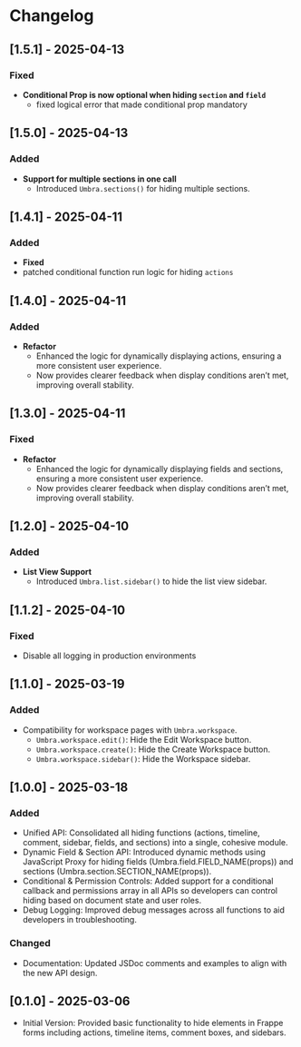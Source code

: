 # Changelog

## [1.5.1] - 2025-04-13

### Fixed
- **Conditional Prop is now optional when hiding `section` and `field`**
  - fixed logical error that made conditional prop mandatory

## [1.5.0] - 2025-04-13

### Added
- **Support for multiple sections in one call**
  - Introduced `Umbra.sections()` for hiding multiple sections.

## [1.4.1] - 2025-04-11

### Added

- **Fixed**
- patched conditional function run logic for hiding `actions`

## [1.4.0] - 2025-04-11

### Added

- **Refactor**
  - Enhanced the logic for dynamically displaying actions, ensuring a more consistent user experience.
  - Now provides clearer feedback when display conditions aren’t met, improving overall stability.

## [1.3.0] - 2025-04-11

### Fixed

- **Refactor**
  - Enhanced the logic for dynamically displaying fields and sections, ensuring a more consistent user experience.
  - Now provides clearer feedback when display conditions aren’t met, improving overall stability.

## [1.2.0] - 2025-04-10

### Added
- **List View Support**
  - Introduced `Umbra.list.sidebar()` to hide the list view sidebar.

## [1.1.2] - 2025-04-10

### Fixed

- Disable all logging in production environments

## [1.1.0] - 2025-03-19

### Added

- Compatibility for workspace pages with `Umbra.workspace`.
  - `Umbra.workspace.edit()`: Hide the Edit Workspace button.
  - `Umbra.workspace.create()`: Hide the Create Workspace button.
  - `Umbra.workspace.sidebar()`: Hide the Workspace sidebar.

## [1.0.0] - 2025-03-18

### Added

- Unified API: Consolidated all hiding functions (actions, timeline, comment, sidebar, fields, and sections) into a single, cohesive module.
- Dynamic Field & Section API: Introduced dynamic methods using JavaScript Proxy for hiding fields (Umbra.field.FIELD_NAME(props)) and sections (Umbra.section.SECTION_NAME(props)).
- Conditional & Permission Controls: Added support for a conditional callback and permissions array in all APIs so developers can control hiding based on document state and user roles.
- Debug Logging: Improved debug messages across all functions to aid developers in troubleshooting.

### Changed

- Documentation: Updated JSDoc comments and examples to align with the new API design.

## [0.1.0] - 2025-03-06

- Initial Version: Provided basic functionality to hide elements in Frappe forms including actions, timeline items, comment boxes, and sidebars.